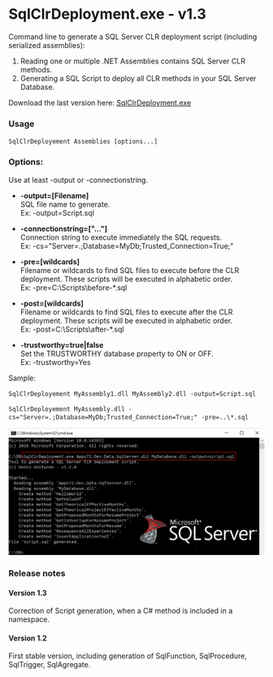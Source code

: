 # SqlClrDeployment.exe - v1.3
Command line to generate a SQL Server CLR deployment script (including serialized assemblies):

1. Reading one or multiple .NET Assemblies contains SQL Server CLR methods.
3. Generating a SQL Script to deploy all CLR methods in your SQL Server Database.

Download the last version here: [SqlClrDeployment.exe](https://github.com/Apps72/Dev.SqlClrDeployement/raw/master/releases/last/SqlClrDeployment.exe)

### Usage

```
SqlClrDeployement Assemblies [options...]
```

### Options:

Use at least -output or -connectionstring.

* **-output=[Filename]**  
SQL file name to generate.  
Ex: -output=Script.sql
                            
* **-connectionstring=["..."]**  
Connection string to execute immediately the SQL requests.  
Ex: -cs="Server=.;Database=MyDb;Trusted_Connection=True;"

* **-pre=[wildcards]**  
Filename or wildcards to find SQL files to execute before the CLR deployment.
These scripts will be executed in alphabetic order.  
Ex: -pre=C:\Scripts\before-*.sql

* **-post=[wildcards]**  
Filename or wildcards to find SQL files to execute after the CLR deployment.
These scripts will be executed in alphabetic order.  
Ex: -post=C:\Scripts\after-*.sql

* **-trustworthy=true|false**               
Set the TRUSTWORTHY database property to ON or OFF.  
Ex: -trustworthy=Yes

Sample:
```
SqlClrDeployement MyAssembly1.dll MyAssembly2.dll -output=Script.sql
```

```
SqlClrDeployement MyAssembly.dll -cs="Server=.;Database=MyDb;Trusted_Connection=True;" -pre=..\*.sql
```

![Command Prompt Sample](SqlClrDeployment.png)

### Release notes

#### Version 1.3
Correction of Script generation, when a C# method is included in a namespace.

#### Version 1.2
First stable version, including generation of SqlFunction, SqlProcedure, SqlTrigger, SqlAgregate.
